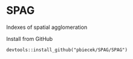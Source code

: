 # SPAG
Indexes of spatial agglomeration


Install from GitHub
```
devtools::install_github("pbiecek/SPAG/SPAG")
```
